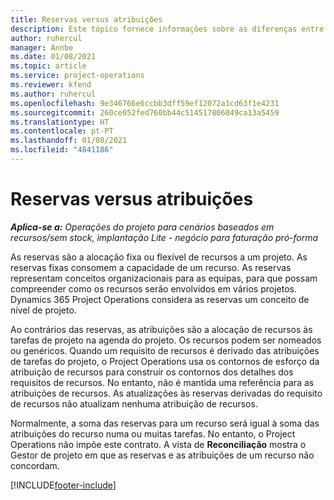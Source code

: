 ```yaml
---
title: Reservas versus atribuições
description: Este tópico fornece informações sobre as diferenças entre as reservas de recursos e as atribuições de recursos.
author: ruhercul
manager: Annbe
ms.date: 01/08/2021
ms.topic: article
ms.service: project-operations
ms.reviewer: kfend
ms.author: ruhercul
ms.openlocfilehash: 9e346766e6ccbb3dff59ef12072a1cd63f1e4231
ms.sourcegitcommit: 260ce052fed760bb44c514517806049ca13a5459
ms.translationtype: HT
ms.contentlocale: pt-PT
ms.lasthandoff: 01/08/2021
ms.locfileid: "4841186"
---
```

# <a name="bookings-vs-assignments"></a>Reservas versus atribuições

_**Aplica-se a:** Operações do projeto para cenários baseados em recursos/sem stock, implantação Lite - negócio para faturação pró-forma_

As reservas são a alocação fixa ou flexível de recursos a um projeto. As reservas fixas consomem a capacidade de um recurso. As reservas representam conceitos organizacionais para as equipas, para que possam compreender como os recursos serão envolvidos em vários projetos. Dynamics 365 Project Operations considera as reservas um conceito de nível de projeto. 

Ao contrários das reservas, as atribuições são a alocação de recursos às tarefas de projeto na agenda do projeto. Os recursos podem ser nomeados ou genéricos.  Quando um requisito de recursos é derivado das atribuições de tarefas do projeto, o Project Operations usa os contornos de esforço da atribuição de recursos para construir os contornos dos detalhes dos requisitos de recursos. No entanto, não é mantida uma referência para as atribuições de recursos. As atualizações às reservas derivadas do requisito de recursos não atualizam nenhuma atribuição de recursos.

Normalmente, a soma das reservas para um recurso será igual à soma das atribuições do recurso numa ou muitas tarefas. No entanto, o Project Operations não impõe este contrato. A vista de **Reconciliação** mostra o Gestor de projeto em que as reservas e as atribuições de um recurso não concordam.




[!INCLUDE[footer-include](../includes/footer-banner.md)]